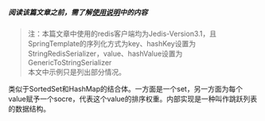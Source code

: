 ##### 阅读该篇文章之前，需了解[使用说明](使用说明.md)中的内容
> 注：本篇文章中使用的redis客户端均为Jedis-Version3.1，且SpringTemplate的序列化方式为key、hashKey设置为StringRedisSerializer，value、hashValue设置为GenericToStringSerializer  
> 本文中示例只是列出部分情况。

类似于SortedSet和HashMap的结合体。一方面是一个set，另一方面为每个value赋予一个socre，代表这个value的排序权重。内部实现是一种叫作跳跃列表的数据结构。